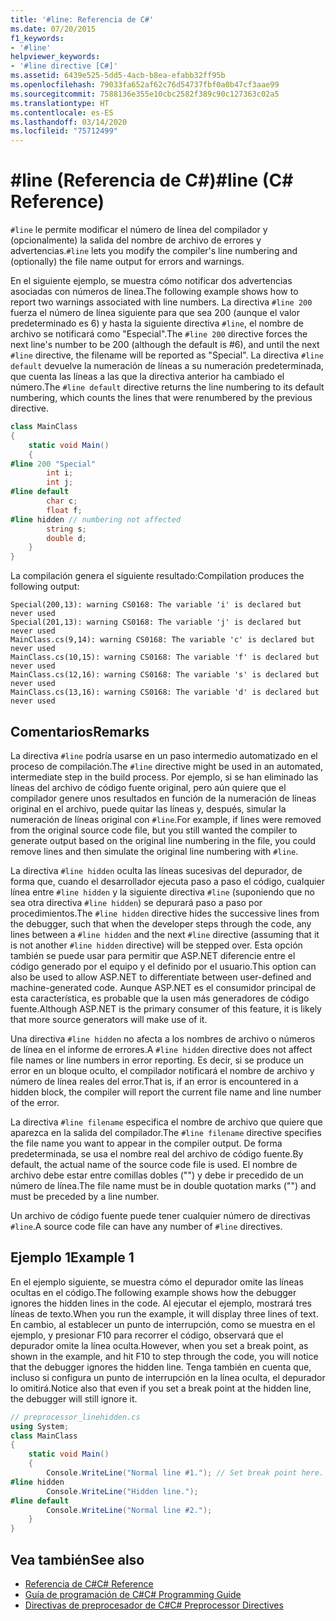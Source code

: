 ```yaml
---
title: '#line: Referencia de C#'
ms.date: 07/20/2015
f1_keywords:
- '#line'
helpviewer_keywords:
- '#line directive [C#]'
ms.assetid: 6439e525-5dd5-4acb-b8ea-efabb32ff95b
ms.openlocfilehash: 79033fa652af62c76d54737fbf0a0b47cf3aae99
ms.sourcegitcommit: 7588136e355e10cbc2582f389c90c127363c02a5
ms.translationtype: HT
ms.contentlocale: es-ES
ms.lasthandoff: 03/14/2020
ms.locfileid: "75712499"
---
```

# <a name="line-c-reference"></a><span data-ttu-id="8f9ee-102">#line (Referencia de C#)</span><span class="sxs-lookup"><span data-stu-id="8f9ee-102">#line (C# Reference)</span></span>

<span data-ttu-id="8f9ee-103">`#line` le permite modificar el número de línea del compilador y (opcionalmente) la salida del nombre de archivo de errores y advertencias.</span><span class="sxs-lookup"><span data-stu-id="8f9ee-103">`#line` lets you modify the compiler's line numbering and (optionally) the file name output for errors and warnings.</span></span>

<span data-ttu-id="8f9ee-104">En el siguiente ejemplo, se muestra cómo notificar dos advertencias asociadas con números de línea.</span><span class="sxs-lookup"><span data-stu-id="8f9ee-104">The following example shows how to report two warnings associated with line numbers.</span></span> <span data-ttu-id="8f9ee-105">La directiva `#line 200` fuerza el número de línea siguiente para que sea 200 (aunque el valor predeterminado es 6) y hasta la siguiente directiva `#line`, el nombre de archivo se notificará como "Especial".</span><span class="sxs-lookup"><span data-stu-id="8f9ee-105">The `#line 200` directive forces the next line's number to be 200 (although the default is #6), and until the next `#line` directive, the filename will be reported as "Special".</span></span> <span data-ttu-id="8f9ee-106">La directiva `#line default` devuelve la numeración de líneas a su numeración predeterminada, que cuenta las líneas a las que la directiva anterior ha cambiado el número.</span><span class="sxs-lookup"><span data-stu-id="8f9ee-106">The `#line default` directive returns the line numbering to its default numbering, which counts the lines that were renumbered by the previous directive.</span></span>

```csharp
class MainClass
{
    static void Main()
    {
#line 200 "Special"
        int i;
        int j;
#line default
        char c;
        float f;
#line hidden // numbering not affected
        string s;
        double d;
    }
}
```

<span data-ttu-id="8f9ee-107">La compilación genera el siguiente resultado:</span><span class="sxs-lookup"><span data-stu-id="8f9ee-107">Compilation produces the following output:</span></span>

```console
Special(200,13): warning CS0168: The variable 'i' is declared but never used
Special(201,13): warning CS0168: The variable 'j' is declared but never used
MainClass.cs(9,14): warning CS0168: The variable 'c' is declared but never used
MainClass.cs(10,15): warning CS0168: The variable 'f' is declared but never used
MainClass.cs(12,16): warning CS0168: The variable 's' is declared but never used
MainClass.cs(13,16): warning CS0168: The variable 'd' is declared but never used
```

## <a name="remarks"></a><span data-ttu-id="8f9ee-108">Comentarios</span><span class="sxs-lookup"><span data-stu-id="8f9ee-108">Remarks</span></span>

<span data-ttu-id="8f9ee-109">La directiva `#line` podría usarse en un paso intermedio automatizado en el proceso de compilación.</span><span class="sxs-lookup"><span data-stu-id="8f9ee-109">The `#line` directive might be used in an automated, intermediate step in the build process.</span></span> <span data-ttu-id="8f9ee-110">Por ejemplo, si se han eliminado las líneas del archivo de código fuente original, pero aún quiere que el compilador genere unos resultados en función de la numeración de líneas original en el archivo, puede quitar las líneas y, después, simular la numeración de líneas original con `#line`.</span><span class="sxs-lookup"><span data-stu-id="8f9ee-110">For example, if lines were removed from the original source code file, but you still wanted the compiler to generate output based on the original line numbering in the file, you could remove lines and then simulate the original line numbering with `#line`.</span></span>

<span data-ttu-id="8f9ee-111">La directiva `#line hidden` oculta las líneas sucesivas del depurador, de forma que, cuando el desarrollador ejecuta paso a paso el código, cualquier línea entre `#line hidden` y la siguiente directiva `#line` (suponiendo que no sea otra directiva `#line hidden`) se depurará paso a paso por procedimientos.</span><span class="sxs-lookup"><span data-stu-id="8f9ee-111">The `#line hidden` directive hides the successive lines from the debugger, such that when the developer steps through the code, any lines between a `#line hidden` and the next `#line` directive (assuming that it is not another `#line hidden` directive) will be stepped over.</span></span> <span data-ttu-id="8f9ee-112">Esta opción también se puede usar para permitir que ASP.NET diferencie entre el código generado por el equipo y el definido por el usuario.</span><span class="sxs-lookup"><span data-stu-id="8f9ee-112">This option can also be used to allow ASP.NET to differentiate between user-defined and machine-generated code.</span></span> <span data-ttu-id="8f9ee-113">Aunque ASP.NET es el consumidor principal de esta característica, es probable que la usen más generadores de código fuente.</span><span class="sxs-lookup"><span data-stu-id="8f9ee-113">Although ASP.NET is the primary consumer of this feature, it is likely that more source generators will make use of it.</span></span>

<span data-ttu-id="8f9ee-114">Una directiva `#line hidden` no afecta a los nombres de archivo o números de línea en el informe de errores.</span><span class="sxs-lookup"><span data-stu-id="8f9ee-114">A `#line hidden` directive does not affect file names or line numbers in error reporting.</span></span> <span data-ttu-id="8f9ee-115">Es decir, si se produce un error en un bloque oculto, el compilador notificará el nombre de archivo y número de línea reales del error.</span><span class="sxs-lookup"><span data-stu-id="8f9ee-115">That is, if an error is encountered in a hidden block, the compiler will report the current file name and line number of the error.</span></span>

<span data-ttu-id="8f9ee-116">La directiva `#line filename` especifica el nombre de archivo que quiere que aparezca en la salida del compilador.</span><span class="sxs-lookup"><span data-stu-id="8f9ee-116">The `#line filename` directive specifies the file name you want to appear in the compiler output.</span></span> <span data-ttu-id="8f9ee-117">De forma predeterminada, se usa el nombre real del archivo de código fuente.</span><span class="sxs-lookup"><span data-stu-id="8f9ee-117">By default, the actual name of the source code file is used.</span></span> <span data-ttu-id="8f9ee-118">El nombre de archivo debe estar entre comillas dobles ("") y debe ir precedido de un número de línea.</span><span class="sxs-lookup"><span data-stu-id="8f9ee-118">The file name must be in double quotation marks ("") and must be preceded by a line number.</span></span>

<span data-ttu-id="8f9ee-119">Un archivo de código fuente puede tener cualquier número de directivas `#line`.</span><span class="sxs-lookup"><span data-stu-id="8f9ee-119">A source code file can have any number of `#line` directives.</span></span>

## <a name="example-1"></a><span data-ttu-id="8f9ee-120">Ejemplo 1</span><span class="sxs-lookup"><span data-stu-id="8f9ee-120">Example 1</span></span>

<span data-ttu-id="8f9ee-121">En el ejemplo siguiente, se muestra cómo el depurador omite las líneas ocultas en el código.</span><span class="sxs-lookup"><span data-stu-id="8f9ee-121">The following example shows how the debugger ignores the hidden lines in the code.</span></span> <span data-ttu-id="8f9ee-122">Al ejecutar el ejemplo, mostrará tres líneas de texto.</span><span class="sxs-lookup"><span data-stu-id="8f9ee-122">When you run the example, it will display three lines of text.</span></span> <span data-ttu-id="8f9ee-123">En cambio, al establecer un punto de interrupción, como se muestra en el ejemplo, y presionar F10 para recorrer el código, observará que el depurador omite la línea oculta.</span><span class="sxs-lookup"><span data-stu-id="8f9ee-123">However, when you set a break point, as shown in the example, and hit F10 to step through the code, you will notice that the debugger ignores the hidden line.</span></span> <span data-ttu-id="8f9ee-124">Tenga también en cuenta que, incluso si configura un punto de interrupción en la línea oculta, el depurador lo omitirá.</span><span class="sxs-lookup"><span data-stu-id="8f9ee-124">Notice also that even if you set a break point at the hidden line, the debugger will still ignore it.</span></span>

```csharp
// preprocessor_linehidden.cs
using System;
class MainClass
{
    static void Main()
    {
        Console.WriteLine("Normal line #1."); // Set break point here.
#line hidden
        Console.WriteLine("Hidden line.");
#line default
        Console.WriteLine("Normal line #2.");
    }
}
```

## <a name="see-also"></a><span data-ttu-id="8f9ee-125">Vea también</span><span class="sxs-lookup"><span data-stu-id="8f9ee-125">See also</span></span>

- [<span data-ttu-id="8f9ee-126">Referencia de C#</span><span class="sxs-lookup"><span data-stu-id="8f9ee-126">C# Reference</span></span>](../index.md)
- [<span data-ttu-id="8f9ee-127">Guía de programación de C#</span><span class="sxs-lookup"><span data-stu-id="8f9ee-127">C# Programming Guide</span></span>](../../programming-guide/index.md)
- [<span data-ttu-id="8f9ee-128">Directivas de preprocesador de C#</span><span class="sxs-lookup"><span data-stu-id="8f9ee-128">C# Preprocessor Directives</span></span>](./index.md)
